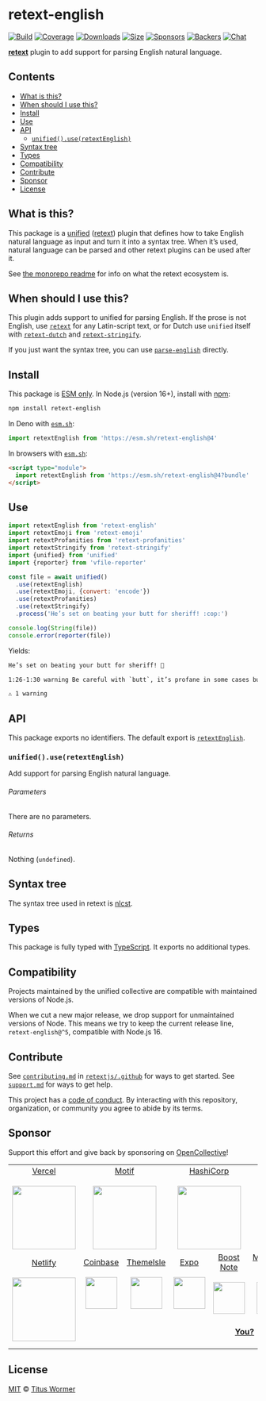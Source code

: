 # retext-english

[![Build][build-badge]][build]
[![Coverage][coverage-badge]][coverage]
[![Downloads][downloads-badge]][downloads]
[![Size][size-badge]][size]
[![Sponsors][sponsors-badge]][collective]
[![Backers][backers-badge]][collective]
[![Chat][chat-badge]][chat]

**[retext][]** plugin to add support for parsing English natural language.

## Contents

*   [What is this?](#what-is-this)
*   [When should I use this?](#when-should-i-use-this)
*   [Install](#install)
*   [Use](#use)
*   [API](#api)
    *   [`unified().use(retextEnglish)`](#unifieduseretextenglish)
*   [Syntax tree](#syntax-tree)
*   [Types](#types)
*   [Compatibility](#compatibility)
*   [Contribute](#contribute)
*   [Sponsor](#sponsor)
*   [License](#license)

## What is this?

This package is a [unified][] ([retext][]) plugin that defines how to take
English natural language as input and turn it into a syntax tree.
When it’s used, natural language can be parsed and other retext plugins can be
used after it.

See [the monorepo readme][retext] for info on what the retext ecosystem is.

## When should I use this?

This plugin adds support to unified for parsing English.
If the prose is not English, use [`retext`][retext-core] for any Latin-script
text, or for Dutch use `unified` itself with
[`retext-dutch`][retext-dutch] and [`retext-stringify`][retext-stringify].

If you just want the syntax tree, you can use [`parse-english`][parse-english]
directly.

## Install

This package is [ESM only][esm].
In Node.js (version 16+), install with [npm][]:

```sh
npm install retext-english
```

In Deno with [`esm.sh`][esmsh]:

```js
import retextEnglish from 'https://esm.sh/retext-english@4'
```

In browsers with [`esm.sh`][esmsh]:

```html
<script type="module">
  import retextEnglish from 'https://esm.sh/retext-english@4?bundle'
</script>
```

## Use

```js
import retextEnglish from 'retext-english'
import retextEmoji from 'retext-emoji'
import retextProfanities from 'retext-profanities'
import retextStringify from 'retext-stringify'
import {unified} from 'unified'
import {reporter} from 'vfile-reporter'

const file = await unified()
  .use(retextEnglish)
  .use(retextEmoji, {convert: 'encode'})
  .use(retextProfanities)
  .use(retextStringify)
  .process('He’s set on beating your butt for sheriff! :cop:')

console.log(String(file))
console.error(reporter(file))
```

Yields:

```txt
He’s set on beating your butt for sheriff! 👮
```

```txt
1:26-1:30 warning Be careful with `butt`, it’s profane in some cases butt retext-profanities

⚠ 1 warning
```

## API

This package exports no identifiers.
The default export is [`retextEnglish`][api-retext-english].

### `unified().use(retextEnglish)`

Add support for parsing English natural language.

###### Parameters

There are no parameters.

###### Returns

Nothing (`undefined`).

## Syntax tree

The syntax tree used in retext is [nlcst][].

## Types

This package is fully typed with [TypeScript][].
It exports no additional types.

## Compatibility

Projects maintained by the unified collective are compatible with maintained
versions of Node.js.

When we cut a new major release, we drop support for unmaintained versions of
Node.
This means we try to keep the current release line, `retext-english@^5`,
compatible with Node.js 16.

## Contribute

See [`contributing.md`][contributing] in [`retextjs/.github`][health] for ways
to get started.
See [`support.md`][support] for ways to get help.

This project has a [code of conduct][coc].
By interacting with this repository, organization, or community you agree to
abide by its terms.

## Sponsor

Support this effort and give back by sponsoring on [OpenCollective][collective]!

<table>
<tr valign="middle">
<td width="20%" align="center" rowspan="2" colspan="2">
  <a href="https://vercel.com">Vercel</a><br><br>
  <a href="https://vercel.com"><img src="https://avatars1.githubusercontent.com/u/14985020?s=256&v=4" width="128"></a>
</td>
<td width="20%" align="center" rowspan="2" colspan="2">
  <a href="https://motif.land">Motif</a><br><br>
  <a href="https://motif.land"><img src="https://avatars1.githubusercontent.com/u/74457950?s=256&v=4" width="128"></a>
</td>
<td width="20%" align="center" rowspan="2" colspan="2">
  <a href="https://www.hashicorp.com">HashiCorp</a><br><br>
  <a href="https://www.hashicorp.com"><img src="https://avatars1.githubusercontent.com/u/761456?s=256&v=4" width="128"></a>
</td>
<td width="20%" align="center" rowspan="2" colspan="2">
  <a href="https://www.gitbook.com">GitBook</a><br><br>
  <a href="https://www.gitbook.com"><img src="https://avatars1.githubusercontent.com/u/7111340?s=256&v=4" width="128"></a>
</td>
<td width="20%" align="center" rowspan="2" colspan="2">
  <a href="https://www.gatsbyjs.org">Gatsby</a><br><br>
  <a href="https://www.gatsbyjs.org"><img src="https://avatars1.githubusercontent.com/u/12551863?s=256&v=4" width="128"></a>
</td>
</tr>
<tr valign="middle">
</tr>
<tr valign="middle">
<td width="20%" align="center" rowspan="2" colspan="2">
  <a href="https://www.netlify.com">Netlify</a><br><br>
  <!--OC has a sharper image-->
  <a href="https://www.netlify.com"><img src="https://images.opencollective.com/netlify/4087de2/logo/256.png" width="128"></a>
</td>
<td width="10%" align="center">
  <a href="https://www.coinbase.com">Coinbase</a><br><br>
  <a href="https://www.coinbase.com"><img src="https://avatars1.githubusercontent.com/u/1885080?s=256&v=4" width="64"></a>
</td>
<td width="10%" align="center">
  <a href="https://themeisle.com">ThemeIsle</a><br><br>
  <a href="https://themeisle.com"><img src="https://avatars1.githubusercontent.com/u/58979018?s=128&v=4" width="64"></a>
</td>
<td width="10%" align="center">
  <a href="https://expo.io">Expo</a><br><br>
  <a href="https://expo.io"><img src="https://avatars1.githubusercontent.com/u/12504344?s=128&v=4" width="64"></a>
</td>
<td width="10%" align="center">
  <a href="https://boostnote.io">Boost Note</a><br><br>
  <a href="https://boostnote.io"><img src="https://images.opencollective.com/boosthub/6318083/logo/128.png" width="64"></a>
</td>
<td width="10%" align="center">
  <a href="https://markdown.space">Markdown Space</a><br><br>
  <a href="https://markdown.space"><img src="https://images.opencollective.com/markdown-space/e1038ed/logo/128.png" width="64"></a>
</td>
<td width="10%" align="center">
  <a href="https://www.holloway.com">Holloway</a><br><br>
  <a href="https://www.holloway.com"><img src="https://avatars1.githubusercontent.com/u/35904294?s=128&v=4" width="64"></a>
</td>
<td width="10%"></td>
<td width="10%"></td>
</tr>
<tr valign="middle">
<td width="100%" align="center" colspan="8">
  <br>
  <a href="https://opencollective.com/unified"><strong>You?</strong></a>
  <br><br>
</td>
</tr>
</table>

## License

[MIT][license] © [Titus Wormer][author]

<!-- Definitions -->

[build-badge]: https://github.com/retextjs/retext/workflows/main/badge.svg

[build]: https://github.com/retextjs/retext/actions

[coverage-badge]: https://img.shields.io/codecov/c/github/retextjs/retext.svg

[coverage]: https://codecov.io/github/retextjs/retext

[downloads-badge]: https://img.shields.io/npm/dm/retext-english.svg

[downloads]: https://www.npmjs.com/package/retext-english

[size-badge]: https://img.shields.io/bundlephobia/minzip/retext-english.svg

[size]: https://bundlephobia.com/result?p=retext-english

[sponsors-badge]: https://opencollective.com/unified/sponsors/badge.svg

[backers-badge]: https://opencollective.com/unified/backers/badge.svg

[collective]: https://opencollective.com/unified

[chat-badge]: https://img.shields.io/badge/chat-discussions-success.svg

[chat]: https://github.com/retextjs/retext/discussions

[health]: https://github.com/retextjs/.github

[contributing]: https://github.com/retextjs/.github/blob/main/contributing.md

[support]: https://github.com/retextjs/.github/blob/main/support.md

[coc]: https://github.com/retextjs/.github/blob/main/code-of-conduct.md

[license]: https://github.com/retextjs/retext/blob/main/license

[author]: https://wooorm.com

[npm]: https://docs.npmjs.com/cli/install

[esm]: https://gist.github.com/sindresorhus/a39789f98801d908bbc7ff3ecc99d99c

[esmsh]: https://esm.sh

[nlcst]: https://github.com/syntax-tree/nlcst

[parse-english]: https://github.com/wooorm/parse-english

[retext]: https://github.com/retextjs/retext

[retext-core]: https://github.com/retextjs/retext/tree/main/packages/retext

[retext-stringify]: https://github.com/retextjs/retext/tree/main/packages/retext-stringify

[retext-dutch]: https://github.com/retextjs/retext/tree/main/packages/retext-dutch

[typescript]: https://www.typescriptlang.org

[unified]: https://github.com/unifiedjs/unified

[api-retext-english]: #unifieduseretextenglish
